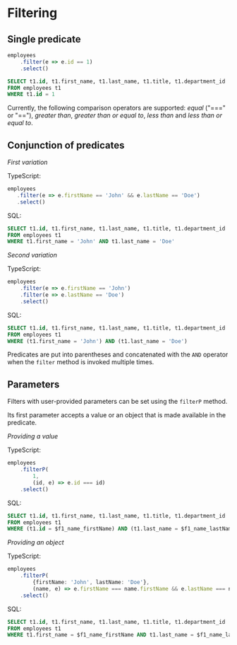 # Filtering

## Single predicate

```typescript
employees
    .filter(e => e.id == 1)
    .select()
```

```sql
SELECT t1.id, t1.first_name, t1.last_name, t1.title, t1.department_id
FROM employees t1
WHERE t1.id = 1
```

Currently, the following comparison operators are supported: *equal* ("===" or "=="), *greater than*, *greater than or equal to*, *less than* and *less than or equal to*.

## Conjunction of predicates

*First variation*

TypeScript:
```typescript
employees
   .filter(e => e.firstName == 'John' && e.lastName == 'Doe')
   .select()
```

SQL:
```sql
SELECT t1.id, t1.first_name, t1.last_name, t1.title, t1.department_id
FROM employees t1
WHERE t1.first_name = 'John' AND t1.last_name = 'Doe'
```

*Second variation*

TypeScript:
```typescript
employees
    .filter(e => e.firstName == 'John')
    .filter(e => e.lastName == 'Doe')
    .select()
````

SQL:
```sql
SELECT t1.id, t1.first_name, t1.last_name, t1.title, t1.department_id
FROM employees t1
WHERE (t1.first_name = 'John') AND (t1.last_name = 'Doe')
```

Predicates are put into parentheses and concatenated with the `AND` operator when the `filter` method is invoked multiple times.

## Parameters

Filters with user-provided parameters can be set using the `filterP` method.

Its first parameter accepts a value or an object that is made available in the predicate.

*Providing a value*

TypeScript:
```typescript
employees
    .filterP(
        1,
        (id, e) => e.id === id)
    .select()
````

SQL:
```sql
SELECT t1.id, t1.first_name, t1.last_name, t1.title, t1.department_id
FROM employees t1
WHERE (t1.id = $f1_name_firstName) AND (t1.last_name = $f1_name_lastName)
```

*Providing an object*

TypeScript:
```typescript
employees
    .filterP(
        {firstName: 'John', lastName: 'Doe'},
        (name, e) => e.firstName === name.firstName && e.lastName === name.lastName)
    .select()
````

SQL:
```sql
SELECT t1.id, t1.first_name, t1.last_name, t1.title, t1.department_id
FROM employees t1
WHERE t1.first_name = $f1_name_firstName AND t1.last_name = $f1_name_lastName
```